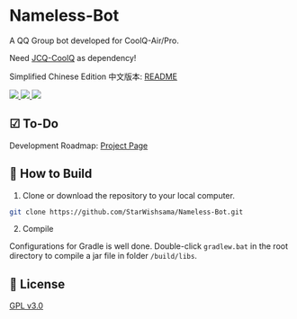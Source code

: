 # Nameless-Bot

A QQ Group bot developed for CoolQ-Air/Pro.

Need [JCQ-CoolQ](https://github.com/Meowya/JCQ-CoolQ) as dependency!

Simplified Chinese Edition 中文版本: [README](https://github.com/StarWishsama/Nameless-Bot/blob/master/README_zhCN.md)

<a href="https://travis-ci.org/StarWishsama/Nameless-Bot">
  <img src="https://api.travis-ci.org/StarWishsama/Nameless-Bot.svg?branch=master">
</a>
<a href="https://github.com/StarWishsama/Nameless-Bot/blob/master/LICENSE">
  <img src="https://img.shields.io/github/license/StarWishsama/Nameless-Bot.svg?style=popout">
</a>
<a href="https://github.com/StarWishsama/Nameless-Bot/issues">
  <img src="https://img.shields.io/github/issues/StarWishsama/Nameless-Bot.svg?style=popout">
</a> 


## ☑ To-Do 
Development Roadmap: [Project Page](https://github.com/StarWishsama/Nameless-Bot/projects/2)

## 💽 How to Build 

1. Clone or download the repository to your local computer.

```bash
git clone https://github.com/StarWishsama/Nameless-Bot.git
```

2. Compile

Configurations for Gradle is well done. Double-click `gradlew.bat` in the root directory to compile a jar file in folder `/build/libs`.

## 📜 License 
[GPL v3.0](https://github.com/StarWishsama/Nameless-Bot/blob/master/LICENSE)

